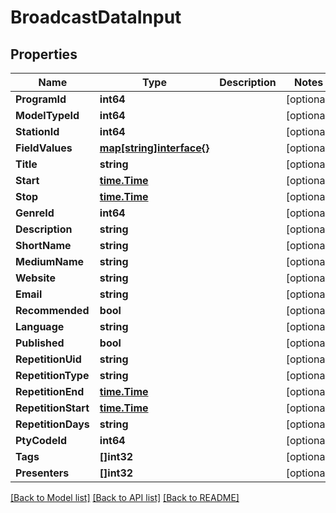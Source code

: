 # BroadcastDataInput

## Properties

Name | Type | Description | Notes
------------ | ------------- | ------------- | -------------
**ProgramId** | **int64** |  | [optional] 
**ModelTypeId** | **int64** |  | [optional] 
**StationId** | **int64** |  | [optional] 
**FieldValues** | [**map[string]interface{}**](.md) |  | [optional] 
**Title** | **string** |  | [optional] 
**Start** | [**time.Time**](time.Time.md) |  | [optional] 
**Stop** | [**time.Time**](time.Time.md) |  | [optional] 
**GenreId** | **int64** |  | [optional] 
**Description** | **string** |  | [optional] 
**ShortName** | **string** |  | [optional] 
**MediumName** | **string** |  | [optional] 
**Website** | **string** |  | [optional] 
**Email** | **string** |  | [optional] 
**Recommended** | **bool** |  | [optional] 
**Language** | **string** |  | [optional] 
**Published** | **bool** |  | [optional] 
**RepetitionUid** | **string** |  | [optional] 
**RepetitionType** | **string** |  | [optional] 
**RepetitionEnd** | [**time.Time**](time.Time.md) |  | [optional] 
**RepetitionStart** | [**time.Time**](time.Time.md) |  | [optional] 
**RepetitionDays** | **string** |  | [optional] 
**PtyCodeId** | **int64** |  | [optional] 
**Tags** | **[]int32** |  | [optional] 
**Presenters** | **[]int32** |  | [optional] 

[[Back to Model list]](../README.md#documentation-for-models) [[Back to API list]](../README.md#documentation-for-api-endpoints) [[Back to README]](../README.md)


